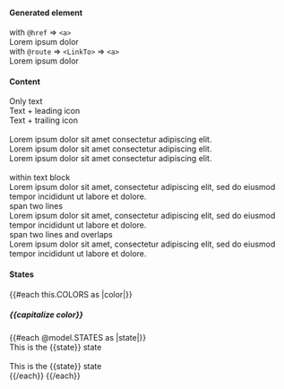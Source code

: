 <section data-test-percy data-section="showcase">
  

  <h4 class="dummy-h4">Generated element</h4>

  <div class="dummy-link-inline-generated-list">
    <div>
      <span class="dummy-text-small">with
        <code class="dummy-code">@href</code>
        ⇒
        <code class="dummy-code">&lt;a&gt;</code></span>
      <br />
      <div class="hds-typography-body-300">
        <Hds::Link::Inline @color="primary" @href="#">Lorem ipsum dolor</Hds::Link::Inline>
      </div>
    </div>
    <div>
      <span class="dummy-text-small">with
        <code class="dummy-code">@route</code>
        ⇒
        <code class="dummy-code">&lt;LinkTo&gt;</code>
        ⇒
        <code class="dummy-code">&lt;a&gt;</code></span>
      <br />
      <div class="hds-typography-body-300">
        <Hds::Link::Inline @color="primary" @route="components">Lorem ipsum dolor</Hds::Link::Inline>
      </div>
    </div>
  </div>

  <h4 class="dummy-h4">Content</h4>

  <div class="dummy-link-inline-content-list">
    <div class="hds-typography-body-300">
      <Hds::Link::Inline @color="primary" @href="#">Only text</Hds::Link::Inline>
    </div>
    <div class="hds-typography-body-300">
      <Hds::Link::Inline @color="primary" @icon="globe" @iconPosition="leading" @href="#">Text + leading icon</Hds::Link::Inline>
    </div>
    <div class="hds-typography-body-300">
      <Hds::Link::Inline @color="primary" @icon="arrow-right-circle" @iconPosition="trailing" @href="#">Text + trailing
        icon</Hds::Link::Inline>
    </div>
  </div>
  <br />
  <div class="hds-typography-body-100">
    Lorem
    <Hds::Link::Inline @color="primary" @icon="globe" @iconPosition="leading" @href="#">ipsum dolor</Hds::Link::Inline>
    sit amet
    <Hds::Link::Inline @color="primary" @icon="arrow-right-circle" @iconPosition="trailing" @href="#">consectetur
      adipiscing</Hds::Link::Inline>
    elit.
  </div>
  <div class="hds-typography-body-200">
    Lorem
    <Hds::Link::Inline @color="primary" @icon="globe" @iconPosition="leading" @href="#">ipsum dolor</Hds::Link::Inline>
    sit amet
    <Hds::Link::Inline @color="primary" @icon="arrow-right-circle" @iconPosition="trailing" @href="#">consectetur
      adipiscing</Hds::Link::Inline>
    elit.
  </div>
  <div class="hds-typography-body-300">
    Lorem
    <Hds::Link::Inline @color="primary" @icon="globe" @iconPosition="leading" @href="#">ipsum dolor</Hds::Link::Inline>
    sit amet
    <Hds::Link::Inline @color="primary" @icon="arrow-right-circle" @iconPosition="trailing" @href="#">consectetur
      adipiscing</Hds::Link::Inline>
    elit.
  </div>
  <br />
  <div class="dummy-link-inline-content-list">
    <div class="dummy-link-inline-content-list__item">
      <span class="dummy-text-small">within text block</span>
      <br />
      <div class="hds-typography-body-300">
        <Hds::Link::Inline @color="primary" @href="#">Lorem ipsum dolor sit amet</Hds::Link::Inline>, consectetur
        adipiscing elit, sed do eiusmod tempor incididunt ut labore et dolore.
      </div>
    </div>
    <div class="dummy-link-inline-content-list__item">
      <span class="dummy-text-small">span two lines</span>
      <br />
      <div class="hds-typography-body-300">
        Lorem ipsum dolor sit amet,
        <Hds::Link::Inline @color="primary" @href="#">consectetur adipiscing elit</Hds::Link::Inline>, sed do eiusmod
        tempor incididunt ut labore et dolore.
      </div>
    </div>
    <div class="dummy-link-inline-content-list__item">
      <span class="dummy-text-small">span two lines and overlaps</span>
      <br />
      <div class="hds-typography-body-300">
        Lorem ipsum dolor sit amet,
        <Hds::Link::Inline @color="primary" @href="#">consectetur adipiscing elit, sed do eiusmod tempor</Hds::Link::Inline>
        incididunt ut labore et dolore.
      </div>
    </div>
  </div>

  <h4 class="dummy-h4">
    States
  </h4>
  <div class="dummy-link-inline-states-grid">
    {{#each this.COLORS as |color|}}
      <h5 class="dummy-h5 dummy-link-inline-states-grid__title">{{capitalize color}}</h5>
      {{#each @model.STATES as |state|}}
        <div>
          <div class="hds-typography-body-300">This is the
            <Hds::Link::Inline
              @color={{color}}
              @href="../components/link"
              mock-state-value={{state}}
            >{{state}}</Hds::Link::Inline>
            state
          </div>
          <br />
          <div class="hds-typography-body-300">This is the
            <Hds::Link::Inline
              @color={{color}}
              @href="../components/link"
              @icon="external-link"
              @iconPosition="trailing"
              mock-state-value={{state}}
            >{{state}}</Hds::Link::Inline>
            state
          </div>
        </div>
      {{/each}}
    {{/each}}
  </div>
</section>